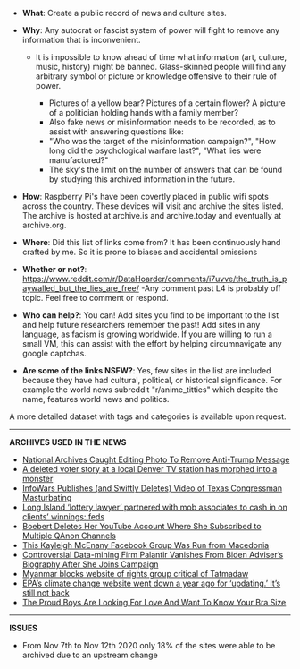  - **What**: Create a public record of news and culture sites.

 - **Why**: Any autocrat or fascist system of power will fight to remove any information that is inconvenient.

   - It is impossible to know ahead of time what information (art, culture, music, history) might be banned. Glass-skinned people will find any arbitrary symbol or picture or knowledge offensive to their rule of power.
	   
     - Pictures of a yellow bear? Pictures of a certain flower? A picture of a politician holding hands with a family member?
     - Also fake news or misinformation needs to be recorded, as to assist with answering questions like: 
     - "Who was the target of the misinformation campaign?", "How long did the psychological warfare last?", "What lies were manufactured?"
     - The sky's the limit on the number of answers that can be found by studying this archived information in the future.

 - **How**: Raspberry Pi's have been covertly placed in public wifi spots across the country. 
           These devices will visit and archive the sites listed.
           The archive is hosted at archive.is and archive.today and eventually at archive.org.
	   
 - **Where**: Did this list of links come from? It has been continuously hand crafted by me. So it is prone to biases and accidental omissions

 - **Whether or not?**: https://www.reddit.com/r/DataHoarder/comments/i7uvve/the_truth_is_paywalled_but_the_lies_are_free/
                            -Any comment past L4 is probably off topic. Feel free to comment or respond.

 - **Who can help?**: You can! Add sites you find to be important to the list and help future researchers remember the past! Add sites in any language, as facism is growing worldwide. If you are willing to run a small VM, this can assist with the effort by helping circumnavigate any google captchas.	
			   
 - **Are some of the links NSFW?**: Yes, few sites in the list are included because they have had cultural, political, or historical significance. For example the world news subreddit "r/anime_titties" which despite the name, features world news and politics.

A more detailed dataset with tags and categories is available upon request.

___
**ARCHIVES USED IN THE NEWS**
 - [National Archives Caught Editing Photo To Remove Anti-Trump Message](https://archive.vn/lRt2J)
 - [A deleted voter story at a local Denver TV station has morphed into a monster](https://archive.vn/cekOk)
 - [InfoWars Publishes (and Swiftly Deletes) Video of Texas Congressman Masturbating](https://archive.vn/mmdQU)
 - [Long Island ‘lottery lawyer’ partnered with mob associates to cash in on clients’ winnings: feds](https://archive.vn/4sJoo)
 - [Boebert Deletes Her YouTube Account Where She Subscribed to Multiple QAnon Channels](https://archive.vn/CtQbV)
 - [This Kayleigh McEnany Facebook Group Was Run from Macedonia](https://archive.vn/WqTcJ)
 - [Controversial Data-mining Firm Palantir Vanishes From Biden Adviser’s Biography After She Joins Campaign](https://archive.vn/I0Ujb)
 - [Myanmar blocks website of rights group critical of Tatmadaw](https://archive.vn/HFnMi)
 - [EPA’s climate change website went down a year ago for ‘updating.’ It’s still not back](https://archive.vn/1zzSJ)
 - [The Proud Boys Are Looking For Love And Want To Know Your Bra Size](https://archive.vn/IGhjT)


___
**ISSUES**
  - From Nov 7th to Nov 12th 2020 only 18% of the sites were able to be archived due to an upstream change
